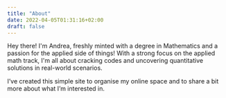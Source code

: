```yaml
---
title: "About"
date: 2022-04-05T01:31:16+02:00
draft: false
---
```


Hey there! I'm Andrea, freshly minted with a degree in Mathematics and a passion for the applied side of things! With a strong focus on the applied math track, I'm all about cracking codes and uncovering quantitative solutions in real-world scenarios.

I’ve created this simple site to organise my online space and to share a bit more about what I’m interested in.
